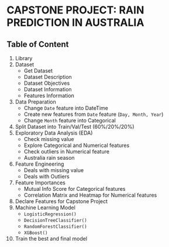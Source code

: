 # **CAPSTONE PROJECT: RAIN PREDICTION IN AUSTRALIA**

## **Table of Content**

1. Library
2. Dataset
    * Get Dataset
    * Dataset Description
    * Dataset Objectives
    * Dataset Information
    * Features Information
3. Data Preparation
    * Change `Date` feature into DateTime
    * Create new features from `Date` feature (`Day, Month, Year`)
    * Change `Month` feature into Categorical
4. Split Dataset into Train/Val/Test (60%/20%/20%)
5. Exploratory Data Analysis (EDA)
    * Check missing value
    * Explore Categorical and Numerical features
    * Check outliers in Numerical feature
    * Australia rain season
6. Feature Engineering
    * Deals with missing value
    * Deals with Outliers
7. Feature Importances
    * Mutual Info Score for Categorical features
    * Correlation Matrix and Heatmap for Numerical features
8. Declare Features for Capstone Project
9. Machine Learning Model
    * `LogisticRegression()`
    * `DecisionTreeClassifier()`
    * `RandomForestClassifier()`
    * `XGBoost()`
10. Train the best and final model
